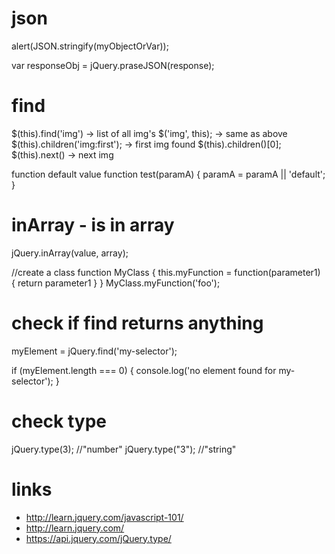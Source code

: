 # json

alert(JSON.stringify(myObjectOrVar));

var responseObj = jQuery.praseJSON(response);

# find

$(this).find('img') -> list of all img's
$('img', this); -> same as above
$(this).children('img:first'); -> first img found
$(this).children()[0];
$(this).next() -> next img

function default value
function test(paramA) {
	paramA = paramA || 'default';
}

# inArray - is in array
jQuery.inArray(value, array);

//create a class
function MyClass {
	this.myFunction = function(parameter1)
	{
		return parameter1
	}
}
MyClass.myFunction('foo');

# check if find returns anything

myElement = jQuery.find('my-selector');

if (myElement.length === 0) {
    console.log('no element found for my-selector');
}

# check type

jQuery.type(3); //"number"
jQuery.type("3"); //"string"

# links

* http://learn.jquery.com/javascript-101/
* http://learn.jquery.com/
* https://api.jquery.com/jQuery.type/

